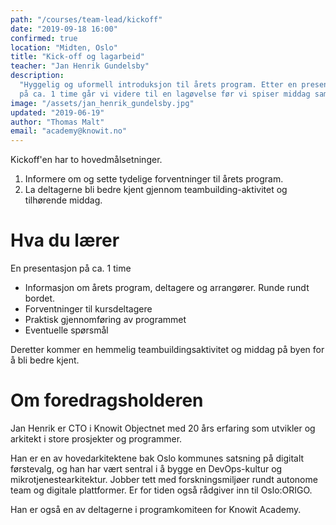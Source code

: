 ```yaml
---
path: "/courses/team-lead/kickoff"
date: "2019-09-18 16:00"
confirmed: true
location: "Midten, Oslo"
title: "Kick-off og lagarbeid"
teacher: "Jan Henrik Gundelsby"
description:
  "Hyggelig og uformell introduksjon til årets program. Etter en presentasjon
  på ca. 1 time går vi videre til en lagøvelse før vi spiser middag sammen."
image: "/assets/jan_henrik_gundelsby.jpg"
updated: "2019-06-19"
author: "Thomas Malt"
email: "academy@knowit.no"
---
```


Kickoff'en har to hovedmålsetninger.

1. Informere om og sette tydelige forventninger til årets program.
1. La deltagerne bli bedre kjent gjennom teambuilding-aktivitet og tilhørende
   middag.

# Hva du lærer

En presentasjon på ca. 1 time

- Informasjon om årets program, deltagere og arrangører. Runde rundt bordet.
- Forventninger til kursdeltagere
- Praktisk gjennomføring av programmet
- Eventuelle spørsmål

Deretter kommer en hemmelig teambuildingsaktivitet og middag på byen for å bli
bedre kjent.

# Om foredragsholderen

Jan Henrik er CTO i Knowit Objectnet med 20 års erfaring som utvikler og
arkitekt i store prosjekter og programmer.

Han er en av hovedarkitektene bak Oslo kommunes satsning på digitalt
førstevalg, og han har vært sentral i å bygge en DevOps-kultur og
mikrotjenestearkitektur. Jobber tett med forskningsmiljøer rundt autonome team
og digitale plattformer. Er for tiden også rådgiver inn til Oslo:ORIGO.

Han er også en av deltagerne i programkomiteen for Knowit Academy.
